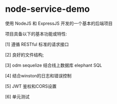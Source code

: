 # node-service-demo

使用 NodeJS 和 ExpressJS 开发的一个基本的后端项目

项目具备以下的基本功能或特性:

[1] 遵循 RESTful 标准的请求接口

[2] 良好的文件结构;

[3] odm sequelize 结合线上数据库 elephant SQL

[4] 结合winston的日志和错误控制

[5] JWT 鉴权和CORS设置

[6] 单元测试
